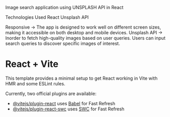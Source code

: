 Image search application using UNSPLASH API in React

Technologies Used
React
Unsplash API

Responsive -> The app is designed to work well on different screen sizes, making it accessible on both desktop and mobile devices.
Unsplash API -> Inorder to fetch high-quality images based on user queries.
Users can input search queries to discover specific images of interest.


# React + Vite

This template provides a minimal setup to get React working in Vite with HMR and some ESLint rules.

Currently, two official plugins are available:

- [@vitejs/plugin-react](https://github.com/vitejs/vite-plugin-react/blob/main/packages/plugin-react/README.md) uses [Babel](https://babeljs.io/) for Fast Refresh
- [@vitejs/plugin-react-swc](https://github.com/vitejs/vite-plugin-react-swc) uses [SWC](https://swc.rs/) for Fast Refresh

